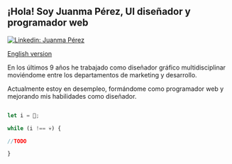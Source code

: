 <h2> ¡Hola! Soy Juanma Pérez, UI diseñador y programador web</h2>

[![Linkedin: Juanma Pérez](https://img.shields.io/badge/-juanmapérez-blue?style=flat-square&logo=Linkedin&logoColor=white&link=https://www.linkedin.com/in/juanmaperezpauso/)](https://www.linkedin.com/in/juanmaperezpauso/)

[English version](https://github.com/JuanmaPauso/JuanmaPauso/blob/main/README.md)

En los últimos 9 años he trabajado como diseñador gráfico multidisciplinar moviéndome entre los departamentos de marketing y desarrollo.

Actualmente estoy en desempleo, formándome como programador web y mejorando mis habilidades como diseñador.

```javascript

let i = 🐥;

while (i !== 💀) {

//TODO

}

```
